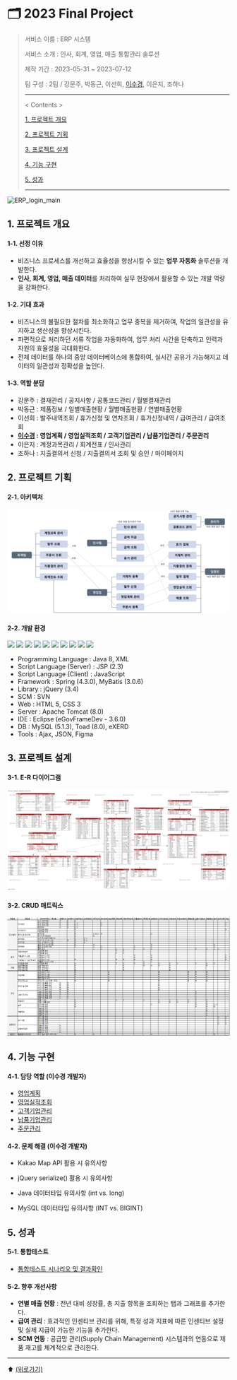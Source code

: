 # 🗂️ 2023 Final Project 

> 서비스 이름 : ERP 시스템
>
> 서비스 소개 : 인사, 회계, 영업, 매출 통합관리 솔루션
>
> 제작 기간 : 2023-05-31 ~ 2023-07-12
>
> 팀 구성 : 2팀 / 강문주, 박동근, 이선희, [이수경](https://github.com/code-sum), 이은지, 조하나
>
> ---
>
> < Contents >
>
> [1. 프로젝트 개요](#1-프로젝트-개요)
>
> [2. 프로젝트 기획](#2-프로젝트-기획)
>
> [3. 프로젝트 설계](#3-프로젝트-설계)
>
> [4. 기능 구현](#4-기능-구현)
>
> [5. 성과](#5-성과)
>
> ---



![ERP_login_main](https://github.com/code-sum/DK-ERP/assets/106902415/b55c61d4-9dcc-4739-ab80-324c6493b8d4)



## 1. 프로젝트 개요

#### 1-1. 선정 이유

- 비즈니스 프로세스를 개선하고 효율성을 향상시킬 수 있는 **업무 자동화** 솔루션을 개발한다.
- **인사, 회계, 영업, 매출 데이터**를 처리하여 실무 현장에서 활용할 수 있는 개발 역량을 강화한다.

#### 1-2. 기대 효과

- 비즈니스의 불필요한 절차를 최소화하고 업무 중복을 제거하여, 작업의 일관성을 유지하고 생산성을 향상시킨다.
- 파편적으로 처리하던 서류 작업을 자동화하여, 업무 처리 시간을 단축하고 인력과 자원의 효율성을 극대화한다.
- 전체 데이터를 하나의 중앙 데이터베이스에 통합하여, 실시간 공유가 가능해지고 데이터의 일관성과 정확성을 높인다.

#### 1-3. 역할 분담

- 강문주 : 결재관리 / 공지사항 / 공통코드관리 / 월별결재관리
- 박동근 : 제품정보 / 일별매출현황 / 월별매출현황 / 연별매출현황
- 이선희 : 발주내역조회 / 휴가신청 및 연차조회 / 휴가신청내역 / 급여관리 / 급여조회
- **[이수경](https://github.com/code-sum) : 영업계획 / 영업실적조회 / 고객기업관리 / 납품기업관리 / 주문관리**
- 이은지 : 계정과목관리 / 회계전표 / 인사관리
- 조하나 : 지출결의서 신청 / 지출결의서 조회 및 승인 / 마이페이지






## 2. 프로젝트 기획

#### 2-1. 아키텍처

![architecture](README.assets/architecture.png)

#### 2-2. 개발 환경

<img src="https://img.shields.io/badge/Spring-6DB33F?style=flat-square&logo=Spring&logoColor=ffffff"/> <img src="https://img.shields.io/badge/Tomcat-F8DC75?style=flat-square&logo=ApacheTomcat&logoColor=000000"/> <img src="https://img.shields.io/badge/MySQL-4479A1?style=flat-square&logo=MySQL&logoColor=FFFFFF"/> <img src="https://img.shields.io/badge/JavaScript-F7DF1E?style=flat-square&logo=JavaScript&logoColor=000000"/> <img src="https://img.shields.io/badge/jQuery-0769AD?style=flat-square&logo=jQuery&logoColor=FFFFFF"/> <img src="https://img.shields.io/badge/HTML5-E34F26?style=flat-square&logo=HTML5&logoColor=ffffff"/> <img src="https://img.shields.io/badge/CSS3-1572B6?style=flat-square&logo=CSS3&logoColor=ffffff"/> <img src="https://img.shields.io/badge/JSON-000000?style=flat-square&logo=JSON&logoColor=ffffff"/> <img src="https://img.shields.io/badge/Eclipse-2C2255?style=flat-square&logo=Eclipse&logoColor=ffffff"/> <img src="https://img.shields.io/badge/Figma-F24E1E?style=flat-square&logo=Figma&logoColor=ffffff"/>

- Programming Language : Java 8, XML
- Script Language (Server) : JSP (2.3)
- Script Language (Client) : JavaScript
- Framework : Spring (4.3.0), MyBatis (3.0.6)
- Library :  jQuery (3.4)
- SCM : SVN
- Web : HTML 5, CSS 3
- Server : Apache Tomcat (8.0)
- IDE : Eclipse (eGovFrameDev - 3.6.0)
- DB : MySQL (5.1.3), Toad (8.0), eXERD
- Tools : Ajax, JSON, Figma






## 3. 프로젝트 설계

#### 3-1. E-R 다이어그램

![ERD](README.assets/ERD.png)

#### 3-2. CRUD 매트릭스

![CRUD](README.assets/CRUD.png)






## 4. 기능 구현

#### 4-1. 담당 역할 (이수경 개발자)

- [영업계획](notes/busSap.md)
- [영업실적조회](notes/busSas.md)
- [고객기업관리](notes/busClm.md)
- [납품기업관리](notes/busSpm.md)
- [주문관리](notes/busOdm.md)

#### 4-2. 문제 해결 (이수경 개발자)

- Kakao Map API 활용 시 유의사항
- jQuery serialize() 활용 시 유의사항
- Java 데이터타입 유의사항 (int vs. long)

- MySQL 데이터타입 유의사항 (INT vs. BIGINT)






## 5. 성과

#### 5-1. 통합테스트

- [통합테스트 시나리오 및 결과확인](notes/test.md)



#### 5-2. 향후 개선사항

- **연별 매출 현황** : 전년 대비 성장률, 총 지출 항목을 조회하는 탭과 그래프를 추가한다.
- **급여 관리** : 효과적인 인센티브 관리를 위해, 특정 성과 지표에 따른 인센티브 설정 및 실제 지급이 가능한 기능을 추가한다.
- **SCM 연동** : 공급망 관리(Supply Chain Management) 시스템과의 연동으로 제품 재고를 체계적으로 관리한다.





---

⬆️ [(위로가기)](https://github.com/code-sum/DK-ERP)
